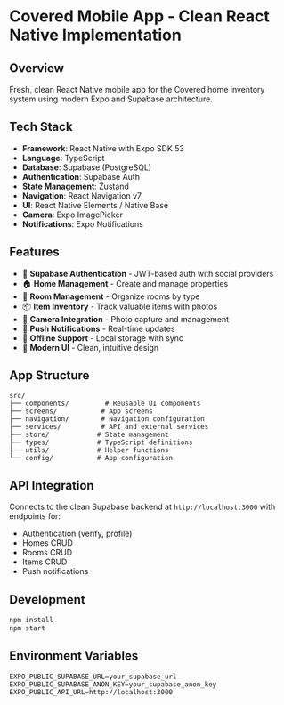 # Covered Mobile App - Clean React Native Implementation

## Overview
Fresh, clean React Native mobile app for the Covered home inventory system using modern Expo and Supabase architecture.

## Tech Stack
- **Framework**: React Native with Expo SDK 53
- **Language**: TypeScript
- **Database**: Supabase (PostgreSQL)
- **Authentication**: Supabase Auth
- **State Management**: Zustand
- **Navigation**: React Navigation v7
- **UI**: React Native Elements / Native Base
- **Camera**: Expo ImagePicker
- **Notifications**: Expo Notifications

## Features
- 🔐 **Supabase Authentication** - JWT-based auth with social providers
- 🏠 **Home Management** - Create and manage properties
- 🏢 **Room Management** - Organize rooms by type
- 📦 **Item Inventory** - Track valuable items with photos
- 📸 **Camera Integration** - Photo capture and management
- 🔔 **Push Notifications** - Real-time updates
- 📱 **Offline Support** - Local storage with sync
- 🎨 **Modern UI** - Clean, intuitive design

## App Structure
```
src/
├── components/         # Reusable UI components
├── screens/           # App screens
├── navigation/        # Navigation configuration
├── services/          # API and external services
├── store/            # State management
├── types/            # TypeScript definitions
├── utils/            # Helper functions
└── config/           # App configuration
```

## API Integration
Connects to the clean Supabase backend at `http://localhost:3000` with endpoints for:
- Authentication (verify, profile)
- Homes CRUD
- Rooms CRUD  
- Items CRUD
- Push notifications

## Development
```bash
npm install
npm start
```

## Environment Variables
```env
EXPO_PUBLIC_SUPABASE_URL=your_supabase_url
EXPO_PUBLIC_SUPABASE_ANON_KEY=your_supabase_anon_key
EXPO_PUBLIC_API_URL=http://localhost:3000
```
